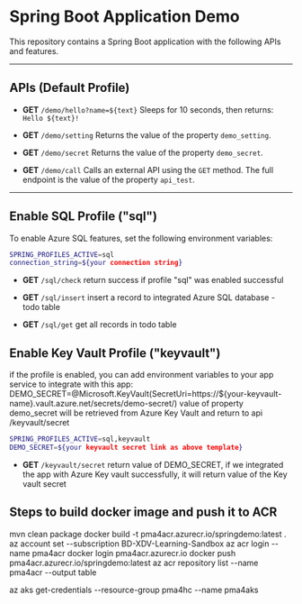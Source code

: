 # Spring Boot Application Demo

This repository contains a Spring Boot application with the following APIs and features.

---

## APIs (Default Profile)

- **GET** `/demo/hello?name=${text}`
  Sleeps for 10 seconds, then returns: `Hello ${text}!`

- **GET** `/demo/setting`
  Returns the value of the property `demo_setting`.

- **GET** `/demo/secret`
  Returns the value of the property `demo_secret`.

- **GET** `/demo/call`
  Calls an external API using the `GET` method. The full endpoint is the value of the property `api_test`.

---

## Enable SQL Profile ("sql")

To enable Azure SQL features, set the following environment variables:
```bash
SPRING_PROFILES_ACTIVE=sql
connection_string=${your connection string}
```

- **GET** `/sql/check`
  return success if profile "sql" was enabled successful

- **GET** `/sql/insert`
  insert a record to integrated Azure SQL database - todo table

- **GET** `/sql/get`
  get all records in todo table


## Enable Key Vault Profile ("keyvault")
if the profile is enabled, you can add environment variables to your app service to integrate with this app:
DEMO_SECRET=@Microsoft.KeyVault(SecretUri=https://${your-keyvault-name}.vault.azure.net/secrets/demo-secret/)
value of property demo_secret will be retrieved from Azure Key Vault and return to api /keyvault/secret
```bash
SPRING_PROFILES_ACTIVE=sql,keyvault
DEMO_SECRET=${your keyvault secret link as above template}
```

- **GET** `/keyvault/secret`
  return value of DEMO_SECRET, if we integrated the app with Azure Key vault successfully, it will return value of the Key vault secret


## Steps to build docker image and push it to ACR
mvn clean package
docker build -t pma4acr.azurecr.io/springdemo:latest .
az account set --subscription BD-XDV-Learning-Sandbox
az acr login --name pma4acr
docker login pma4acr.azurecr.io
docker push pma4acr.azurecr.io/springdemo:latest
az acr repository list --name pma4acr --output table

az aks get-credentials --resource-group pma4hc --name pma4aks